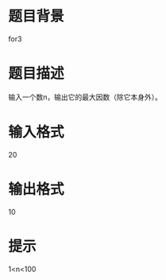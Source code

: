 # 

 
 # 题目背景 
<p>for3</p> 

 
 # 题目描述 
<p>输入一个数n，输出它的最大因数（除它本身外）。</p> 

 
 # 输入格式 
<p>20</p> 

 
 # 输出格式 
<p>10</p> 

 
 # 提示 
<p>1&lt;n&lt;100</p> 
